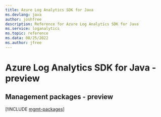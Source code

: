 ```yaml
---
title: Azure Log Analytics SDK for Java
ms.devlang: java
author: joshfree
description: Reference for Azure Log Analytics SDK for Java
ms.service: loganalytics
ms.topic: reference
ms.data: 08/25/2022
ms.author: jfree
---
```

# Azure Log Analytics SDK for Java - preview

## Management packages - preview
[!INCLUDE [mgmt-packages](log-analytics-mgmt-index.md)]